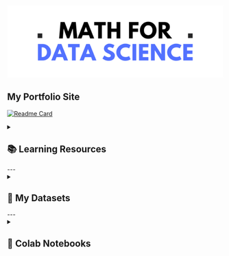 <div align="center"> <img src="https://github.com/cam-alvarez/Math-for-Data-Science/blob/3cce3a4cdc2ac80564c1c8f21f6db3864014b446/assets/Math%20for%20Data%20Science.png"> </div>

## My Portfolio Site
[![Readme Card](https://github-readme-stats.vercel.app/api/pin/?username=cam-alvarez&repo=Personal-Portfolio-and-Blog\&title_color=fff\&icon_color=f9f9f9\&text_color=9f9f9f\&bg_color=151515)](https://github.com/cam-alvarez/Personal-Portfolio-and-Blog)

<details>
  <summary><h2><strong> 📚 Learning Resources</strong></h2></summary>

  ### Libraries, Tools, and Guides
  - [Intro to Numpy](./learning-resources/libraries-tools-guides/intro-to-numpy.md)
  - [Intro to Pandas](./learning-resources/libraries-tools-guides/intro-to-pandas.md)
  - [Intro to PyTorch](./learning-resources/libraries-tools-guides/intro-to-pytorch.md)

  ### Working with Images
  - [Image Indexing](./learning-resources/working-with-images/image-indexing.md)
  - [Image Processing and Transformations](./learning-resources/working-with-images/image-processing-and-transformations.md)
  - [Image Tensor Indexing](./learning-resources/working-with-images/image-tensor-indexing.md)
  - [Image Vector Reshaping](./learning-resources/working-with-images/image-vector-reshaping.md)
  - [Images as Matrices](./learning-resources/working-with-images/images-as-matrices.md)
</details>
---
<details>
  <summary><h2><strong> 📁 My Datasets</strong></h2></summary>

  - [Smiling vs. Non-Smiling Dataset](https://docs.google.com/presentation/d/1LDDAGeMAI8bAQunT5-fR2RQIVdAEHhksmrewBhtb1_g/edit?usp=sharing)
</details>
---
<details>
  <summary><h2><strong> 📓 Colab Notebooks</strong></h2></summary>

  - [Notebook 1 - w/ smiling vs. non-smiling dataset](https://colab.research.google.com/drive/1HwCk8UUpXwHaHHSMWQeFdXN0OJLCV-Tx)

  - [MNIST Dataset](https://colab.research.google.com/drive/1KVU1jrINEB7e-bj1xAQEurT2ljYWYZRg)
</details>

